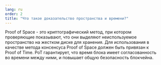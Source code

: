 ```yaml
---
lang: ru
order: 2
title: "Что такое доказательство пространства и времени?"
---
```


Proof of Space - это криптографический метод, при котором проверяющие показывают, что они выделяют неиспользуемое пространство на жестком диске для хранения. Для использования в качестве метода консенсуса Proof of Space должен быть привязан к Proof of Time. PoT гарантирует, что время блока имеет согласованность во времени между ними, и повышает общую безопасность блокчейна.
